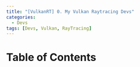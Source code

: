 ```yaml
---
title: "[VulkanRT] 0. My Vulkan Raytracing Devs"
categories:
  - Devs
tags: [Devs, Vulkan, RayTracing]
---
```


# Table of Contents
<!-- + [Multi BLAS](#1-multi-blas-link)
+ [Dynamic Acceleration Structure](#2-dynamic-acceleration-structure-link)
+ [Skeletal Mesh Animation RT](#3-Skeletal-Mesh-Animation-Raytracing-link)
+ [Build Acceleration Structure Indirect(deprecated)](#4-build-acceleration-structure-indirectdeprecated)
+ [Bvh Test](#5-bvh-test)
+ [Others](#others) -->